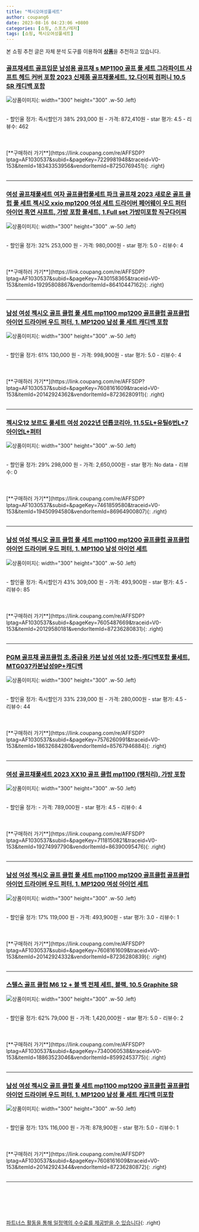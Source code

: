 ```yaml
---
title: "젝시오여성풀세트"
author: coupang6
date: 2023-08-16 04:23:06 +0800
categories: [쇼핑, 스포츠/레저]
tags: [쇼핑, 젝시오여성풀세트]
---
```


본 쇼핑 추천 글은 자체 분석 도구를 이용하여 [**상품**](https://link.coupang.com/a/bao1ui)을 추천하고 있습니다.

### [골프채세트 골프입문 남성용 골프채 s MP1100 골프 풀 세트 그라파이트 샤프트 헤드 커버 포함 2023 신제품 골프채풀세트, 12.다이찌 컴퍼니 10.5 SR 캐디백 포함](https://link.coupang.com/re/AFFSDP?lptag=AF1030537&subid=&pageKey=7229981948&traceid=V0-153&itemId=18343353956&vendorItemId=87250769451)

![상품이미지](https://thumbnail10.coupangcdn.com/thumbnails/remote/230x230ex/image/vendor_inventory/9e86/a7be2e4542233db13d42ed30533d5f3aa55ee0b1ae7a34e247ab06bf34d1.jpg){: width="300" height="300" .w-50 .left}


<br>
- 할인율 정가: 즉시할인가 38%  293,000   원
- 가격: 872,410원
- star 평가: 4.5
- 리뷰수: 462
<br>
<br>
<br>
<br>
[**구매하러 가기**](https://link.coupang.com/re/AFFSDP?lptag=AF1030537&subid=&pageKey=7229981948&traceid=V0-153&itemId=18343353956&vendorItemId=87250769451){: .right}
<br>
<br>

---

### [여성 골프채풀세트 여자 골프클럽풀세트 파크 골프채 2023 새로운 골프 클럽 풀 세트 젝시오 xxio mp1200 여성 세트 드라이버 페어웨이 우드 퍼터 아이언 흑연 샤프트, 가방 포함 풀세트, 1.Full set 가방미포함 직구다이찌](https://link.coupang.com/re/AFFSDP?lptag=AF1030537&subid=&pageKey=7430158365&traceid=V0-153&itemId=19295808867&vendorItemId=86410447162)

![상품이미지](https://thumbnail6.coupangcdn.com/thumbnails/remote/230x230ex/image/vendor_inventory/7af8/da5b4546915d69afa32fd20f6d24487343c39e35790ad9bb4060f565ddf6.jpeg){: width="300" height="300" .w-50 .left}


<br>
- 할인율 정가: 32%  253,000   원
- 가격: 980,000원
- star 평가: 5.0
- 리뷰수: 4
<br>
<br>
<br>
<br>
[**구매하러 가기**](https://link.coupang.com/re/AFFSDP?lptag=AF1030537&subid=&pageKey=7430158365&traceid=V0-153&itemId=19295808867&vendorItemId=86410447162){: .right}
<br>
<br>

---

### [남성 여성 젝시오 골프 클럽 풀 세트 mp1100 mp1200 골프클럽 골프클럽 아이언 드라이버 우드 퍼터, 1. MP1200 남성 풀 세트 캐디백 포함](https://link.coupang.com/re/AFFSDP?lptag=AF1030537&subid=&pageKey=7608161609&traceid=V0-153&itemId=20142924362&vendorItemId=87236280911)

![상품이미지](https://thumbnail9.coupangcdn.com/thumbnails/remote/230x230ex/image/vendor_inventory/7480/3b63cdb5e9d2555d518d2d46bc0c98bc6b0c7ef4a9a974875c0fc50bf028.png){: width="300" height="300" .w-50 .left}


<br>
- 할인율 정가: 61%  130,000   원
- 가격: 998,900원
- star 평가: 5.0
- 리뷰수: 4
<br>
<br>
<br>
<br>
[**구매하러 가기**](https://link.coupang.com/re/AFFSDP?lptag=AF1030537&subid=&pageKey=7608161609&traceid=V0-153&itemId=20142924362&vendorItemId=87236280911){: .right}
<br>
<br>

---

### [젝시오12 보르도 풀세트 여성 2022년 던롭코리아, 11.5도L+유틸6번L+7아이언L+퍼터](https://link.coupang.com/re/AFFSDP?lptag=AF1030537&subid=&pageKey=7461859580&traceid=V0-153&itemId=19450994580&vendorItemId=86964900807)

![상품이미지](https://thumbnail9.coupangcdn.com/thumbnails/remote/230x230ex/image/vendor_inventory/17b9/860dfec5ddfebc85cb0969991e1430765544e81b8a6f9901e0266606c152.jpg){: width="300" height="300" .w-50 .left}


<br>
- 할인율 정가: 29%  298,000   원
- 가격: 2,650,000원
- star 평가: No data
- 리뷰수: 0
<br>
<br>
<br>
<br>
[**구매하러 가기**](https://link.coupang.com/re/AFFSDP?lptag=AF1030537&subid=&pageKey=7461859580&traceid=V0-153&itemId=19450994580&vendorItemId=86964900807){: .right}
<br>
<br>

---

### [남성 여성 젝시오 골프 클럽 풀 세트 mp1100 mp1200 골프클럽 골프클럽 아이언 드라이버 우드 퍼터, 1. MP1100 남성 아이언 세트](https://link.coupang.com/re/AFFSDP?lptag=AF1030537&subid=&pageKey=7605487669&traceid=V0-153&itemId=20129580181&vendorItemId=87236280831)

![상품이미지](https://thumbnail9.coupangcdn.com/thumbnails/remote/230x230ex/image/vendor_inventory/ebaf/0ed3f5a0f74412e74b16da1d3dd0dbfbe0ff97a055d5211bd4f2a4a89d88.png){: width="300" height="300" .w-50 .left}


<br>
- 할인율 정가: 즉시할인가 43%  309,000   원
- 가격: 493,900원
- star 평가: 4.5
- 리뷰수: 85
<br>
<br>
<br>
<br>
[**구매하러 가기**](https://link.coupang.com/re/AFFSDP?lptag=AF1030537&subid=&pageKey=7605487669&traceid=V0-153&itemId=20129580181&vendorItemId=87236280831){: .right}
<br>
<br>

---

### [PGM 골프채 골프클럽 초.중급용 카본 남성 여성 12종-캐디백포함 풀세트, MTG037카본남성9P+캐디백](https://link.coupang.com/re/AFFSDP?lptag=AF1030537&subid=&pageKey=7576260991&traceid=V0-153&itemId=18632684280&vendorItemId=85767946884)

![상품이미지](https://thumbnail9.coupangcdn.com/thumbnails/remote/230x230ex/image/vendor_inventory/f77f/54fb4b935a19a8718f221e065ec50d8901799d2381b572f15152b7d1c1a1.jpg){: width="300" height="300" .w-50 .left}


<br>
- 할인율 정가: 즉시할인가 33%  239,000   원
- 가격: 280,000원
- star 평가: 4.5
- 리뷰수: 44
<br>
<br>
<br>
<br>
[**구매하러 가기**](https://link.coupang.com/re/AFFSDP?lptag=AF1030537&subid=&pageKey=7576260991&traceid=V0-153&itemId=18632684280&vendorItemId=85767946884){: .right}
<br>
<br>

---

### [여성 골프채풀세트 2023 XX10 골프 클럽 mp1100 (땡처리), 가방 포함](https://link.coupang.com/re/AFFSDP?lptag=AF1030537&subid=&pageKey=7118150821&traceid=V0-153&itemId=19274997790&vendorItemId=86390095476)

![상품이미지](https://thumbnail10.coupangcdn.com/thumbnails/remote/230x230ex/image/vendor_inventory/a6d2/b61c2165bc20f0ec1a9dc61b9cd3861b15f2047436f1fd376ee6cece321f.jpg){: width="300" height="300" .w-50 .left}


<br>
- 할인율 정가: 
- 가격: 789,000원
- star 평가: 4.5
- 리뷰수: 4
<br>
<br>
<br>
<br>
[**구매하러 가기**](https://link.coupang.com/re/AFFSDP?lptag=AF1030537&subid=&pageKey=7118150821&traceid=V0-153&itemId=19274997790&vendorItemId=86390095476){: .right}
<br>
<br>

---

### [남성 여성 젝시오 골프 클럽 풀 세트 mp1100 mp1200 골프클럽 골프클럽 아이언 드라이버 우드 퍼터, 1. MP1200 여성 아이언 세트](https://link.coupang.com/re/AFFSDP?lptag=AF1030537&subid=&pageKey=7608161609&traceid=V0-153&itemId=20142924332&vendorItemId=87236280839)

![상품이미지](https://thumbnail9.coupangcdn.com/thumbnails/remote/230x230ex/image/vendor_inventory/ebaf/0ed3f5a0f74412e74b16da1d3dd0dbfbe0ff97a055d5211bd4f2a4a89d88.png){: width="300" height="300" .w-50 .left}


<br>
- 할인율 정가: 17%  119,000   원
- 가격: 493,900원
- star 평가: 3.0
- 리뷰수: 1
<br>
<br>
<br>
<br>
[**구매하러 가기**](https://link.coupang.com/re/AFFSDP?lptag=AF1030537&subid=&pageKey=7608161609&traceid=V0-153&itemId=20142924332&vendorItemId=87236280839){: .right}
<br>
<br>

---

### [스텔스 골프 클럽 M6 12 + 볼 백 전체 세트, 블랙, 10.5 Graphite SR](https://link.coupang.com/re/AFFSDP?lptag=AF1030537&subid=&pageKey=7340060538&traceid=V0-153&itemId=18863523046&vendorItemId=85992453775)

![상품이미지](https://thumbnail9.coupangcdn.com/thumbnails/remote/230x230ex/image/vendor_inventory/5604/095621989dd122ffb69aad83b8c8f41fbbfb9412d61a72a8197a5e508215.png){: width="300" height="300" .w-50 .left}


<br>
- 할인율 정가: 62%  79,000   원
- 가격: 1,420,000원
- star 평가: 5.0
- 리뷰수: 2
<br>
<br>
<br>
<br>
[**구매하러 가기**](https://link.coupang.com/re/AFFSDP?lptag=AF1030537&subid=&pageKey=7340060538&traceid=V0-153&itemId=18863523046&vendorItemId=85992453775){: .right}
<br>
<br>

---

### [남성 여성 젝시오 골프 클럽 풀 세트 mp1100 mp1200 골프클럽 골프클럽 아이언 드라이버 우드 퍼터, 1. MP1200 남성 풀 세트 캐디백 미포함](https://link.coupang.com/re/AFFSDP?lptag=AF1030537&subid=&pageKey=7608161609&traceid=V0-153&itemId=20142924344&vendorItemId=87236280872)

![상품이미지](https://thumbnail9.coupangcdn.com/thumbnails/remote/230x230ex/image/vendor_inventory/7480/3b63cdb5e9d2555d518d2d46bc0c98bc6b0c7ef4a9a974875c0fc50bf028.png){: width="300" height="300" .w-50 .left}


<br>
- 할인율 정가: 13%  116,000   원
- 가격: 878,900원
- star 평가: 5.0
- 리뷰수: 1
<br>
<br>
<br>
<br>
[**구매하러 가기**](https://link.coupang.com/re/AFFSDP?lptag=AF1030537&subid=&pageKey=7608161609&traceid=V0-153&itemId=20142924344&vendorItemId=87236280872){: .right}
<br>
<br>

---
<br><br><br><br><br> [파트너스 활동을 통해 일정액의 수수료를 제공받을 수 있습니다](https://link.coupang.com/a/bao1ui){: .right}